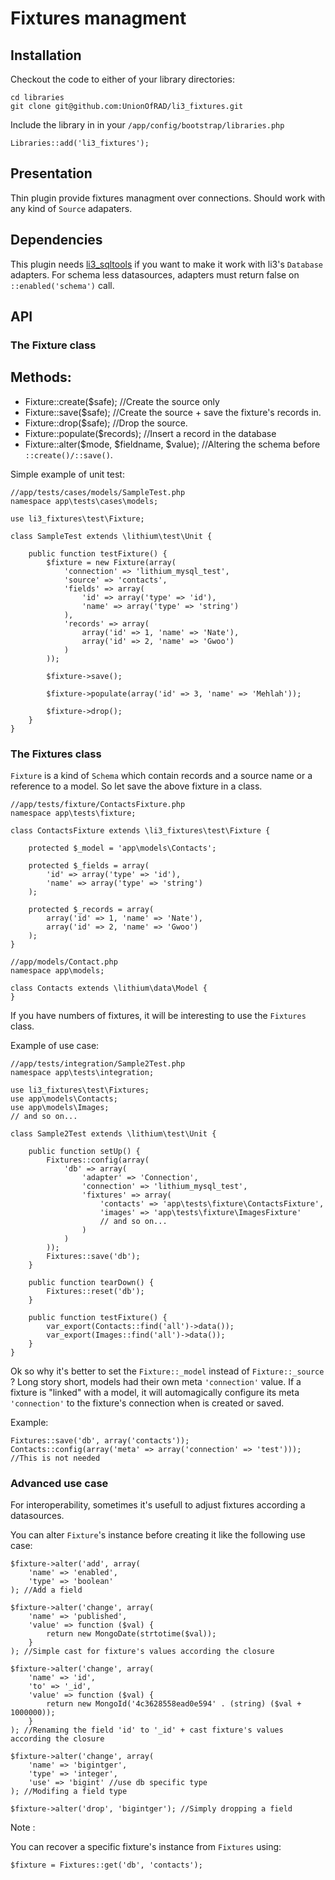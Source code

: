 # Fixtures managment

## Installation

Checkout the code to either of your library directories:

	cd libraries
	git clone git@github.com:UnionOfRAD/li3_fixtures.git

Include the library in in your `/app/config/bootstrap/libraries.php`

	Libraries::add('li3_fixtures');

## Presentation

Thin plugin provide fixtures managment over connections. Should work with any kind of `Source` adapaters.

## Dependencies

This plugin needs [li3_sqltools](https://github.com/UnionOfRAD/li3_sqltools) if you want to make it work with li3's `Database` adapters. For schema less datasources, adapters must return false on `::enabled('schema')` call.

## API

### The Fixture class

Methods:
--------

- Fixture::create($safe); //Create the source only
- Fixture::save($safe); //Create the source + save the fixture's records in.
- Fixture::drop($safe); //Drop the source.
- Fixture::populate($records); //Insert a record in the database
- Fixture::alter($mode, $fieldname, $value); //Altering the schema before `::create()/::save()`.

Simple example of unit test:

	//app/tests/cases/models/SampleTest.php
	namespace app\tests\cases\models;

	use li3_fixtures\test\Fixture;

	class SampleTest extends \lithium\test\Unit {

		public function testFixture() {
			$fixture = new Fixture(array(
				'connection' => 'lithium_mysql_test',
				'source' => 'contacts',
				'fields' => array(
					'id' => array('type' => 'id'),
					'name' => array('type' => 'string')
				),
				'records' => array(
					array('id' => 1, 'name' => 'Nate'),
					array('id' => 2, 'name' => 'Gwoo')
				)
			));

			$fixture->save();

			$fixture->populate(array('id' => 3, 'name' => 'Mehlah'));

			$fixture->drop();
		}
	}

### The Fixtures class

`Fixture` is a kind of `Schema` which contain records and a source name or a reference to a model.
So let save the above fixture in a class.

	//app/tests/fixture/ContactsFixture.php
	namespace app\tests\fixture;

	class ContactsFixture extends \li3_fixtures\test\Fixture {

		protected $_model = 'app\models\Contacts';

		protected $_fields = array(
			'id' => array('type' => 'id'),
			'name' => array('type' => 'string')
		);

		protected $_records = array(
			array('id' => 1, 'name' => 'Nate'),
			array('id' => 2, 'name' => 'Gwoo')
		);
	}

	//app/models/Contact.php
	namespace app\models;

	class Contacts extends \lithium\data\Model {
	}

If you have numbers of fixtures, it will be interesting to use the `Fixtures` class.

Example of use case:

	//app/tests/integration/Sample2Test.php
	namespace app\tests\integration;

	use li3_fixtures\test\Fixtures;
	use app\models\Contacts;
	use app\models\Images;
	// and so on...

	class Sample2Test extends \lithium\test\Unit {

		public function setUp() {
			Fixtures::config(array(
				'db' => array(
					'adapter' => 'Connection',
					'connection' => 'lithium_mysql_test',
					'fixtures' => array(
						'contacts' => 'app\tests\fixture\ContactsFixture',
						'images' => 'app\tests\fixture\ImagesFixture'
						// and so on...
					)
				)
			));
			Fixtures::save('db');
		}

		public function tearDown() {
			Fixtures::reset('db');
		}

		public function testFixture() {
			var_export(Contacts::find('all')->data());
			var_export(Images::find('all')->data());
		}
	}

Ok so why it's better to set the `Fixture::_model` instead of `Fixture::_source` ? Long story short,
models had their own meta `'connection'` value. If a fixture is "linked" with a model, it will
automagically configure its meta `'connection'` to the fixture's connection when is created or saved.

Example:

	Fixtures::save('db', array('contacts'));
	Contacts::config(array('meta' => array('connection' => 'test'))); //This is not needed

### Advanced use case

For interoperability, sometimes it's usefull to adjust fixtures according a datasources.

You can alter `Fixture`'s instance before creating it like the following use case:

	$fixture->alter('add', array(
		'name' => 'enabled',
		'type' => 'boolean'
	); //Add a field

	$fixture->alter('change', array(
		'name' => 'published',
		'value' => function ($val) {
			return new MongoDate(strtotime($val));
		}
	); //Simple cast for fixture's values according the closure

	$fixture->alter('change', array(
		'name' => 'id',
		'to' => '_id',
		'value' => function ($val) {
			return new MongoId('4c3628558ead0e594' . (string) ($val + 1000000));
		}
	); //Renaming the field 'id' to '_id' + cast fixture's values according the closure

	$fixture->alter('change', array(
		'name' => 'bigintger',
		'type' => 'integer',
		'use' => 'bigint' //use db specific type
	); //Modifing a field type

	$fixture->alter('drop', 'bigintger'); //Simply dropping a field

Note :

You can recover a specific fixture's instance from `Fixtures` using:

	$fixture = Fixtures::get('db', 'contacts');